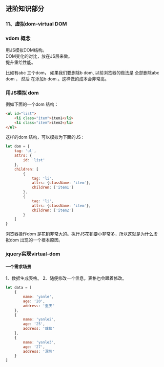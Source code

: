 ## 进阶知识部分




### <div id="class02-11">11、虚拟dom-virtual DOM</div>

### vdom 概念
用JS模拟DOM结构。             
DOM变化的对比，放在JS层来做。               
提升重绘性能。

比如有abc 三个dom， 如果我们要删除b dom, 以前浏览器的做法是 全部删除abc dom ， 然后 在添加b dom 。这样做的成本会非常高。       

### 用JS模拟 dom 
例如下面的一个dom 结构：
```html
<ul id="list">
    <li class="item">item1</li>
    <li class="item">item2</li>
</ul>
```

这样的dom 结构，可以模拟为下面的JS :
```javascript
let dom = {
    tag: 'ul',
    attrs: {
        id: 'list'
    },
    children: [
        {
            tag: 'li',
            attrs: {className: 'item'},
            children: ['item1']
        },
        {
            tag: 'li',
            attrs: {className: 'item'},
            children: ['item2']
        }
    ]
}
```
浏览器操作dom 是花销非常大的。执行JS花销要小非常多，所以这就是为什么虚拟dom 出现的一个根本原因。

### jquery实现virtual-dom
#### 一个需求场景
1、数据生成表格。 2、随便修改一个信息，表格也会跟着修改。
```javascript
let data = [
    {
        name: 'yanle',
        age: '20',
        address: '重庆'
    },
    {
        name: 'yanle2',
        age: '25',
        address: '成都'
    },
    {
        name: 'yanle3',
        age: '27',
        address: '深圳'
    }
]
```


